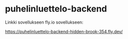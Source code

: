 # puhelinluettelo-backend

Linkki sovellukseen fly.io sovellukseen:

<https://puhelinluettelo-backend-hidden-brook-354.fly.dev/>